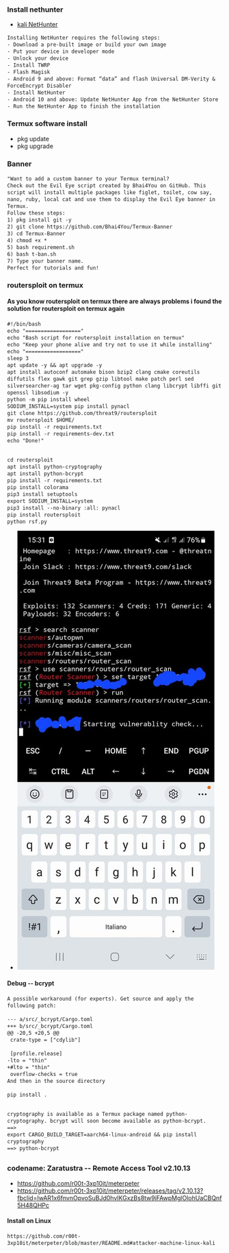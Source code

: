 ### Install nethunter
* [kali NetHunter](https://www.kali.org/docs/nethunter/installing-nethunter/?fbclid=IwAR3ghqFZmYRjh3sLw5WNzqegpTMIJ4nYAeWtZhdmjwMjo_ZPUx6yNHJ3o-I)
```
Installing NetHunter requires the following steps:
- Download a pre-built image or build your own image
- Put your device in developer mode
- Unlock your device
- Install TWRP
- Flash Magisk
- Android 9 and above: Format “data” and flash Universal DM-Verity & ForceEncrypt Disabler
- Install NetHunter
- Android 10 and above: Update NetHunter App from the NetHunter Store
- Run the NetHunter App to finish the installation
```
### Termux software install
* pkg update
* pkg upgrade
### Banner
```
"Want to add a custom banner to your Termux terminal?
Check out the Evil Eye script created by Bhai4You on GitHub. This script will install multiple packages like figlet, toilet, cow say, nano, ruby, local cat and use them to display the Evil Eye banner in Termux.
Follow these steps:
1) pkg install git -y
2) git clone https://github.com/Bhai4You/Termux-Banner
3) cd Termux-Banner
4) chmod +x *
5) bash requirement.sh
6) bash t-ban.sh
7) Type your banner name.
Perfect for tutorials and fun!
```
### routersploit on termux 
#### As you know routersploit on termux there are always problems i found the solution for routersploit on termux again
```
#!/bin/bash
echo "=================="
echo "Bash script for routersploit installation on termux"
echo "Keep your phone alive and try not to use it while installing"
echo "=================="
sleep 3
apt update -y && apt upgrade -y
apt install autoconf automake bison bzip2 clang cmake coreutils diffutils flex gawk git grep gzip libtool make patch perl sed silversearcher-ag tar wget pkg-config python clang libcrypt libffi git openssl libsodium -y
python -m pip install wheel
SODIUM_INSTALL=system pip install pynacl
git clone https://github.com/threat9/routersploit
mv routersploit $HOME/
pip install -r requirements.txt
pip install -r requirements-dev.txt
echo "Done!"
```
##
```
cd routersploit
apt install python-cryptography
apt install python-bcrypt
pip install -r requirements.txt
pip install colorama
pip3 install setuptools
export SODIUM_INSTALL=system
pip3 install --no-binary :all: pynacl
pip install routersploit
python rsf.py
```
* ![routerspolit](https://github.com/jumbokh/Network-class/blob/main/images/routerspolit.jpg)
####
#### Debug -- bcrypt
```
A possible workaround (for experts). Get source and apply the following patch:

--- a/src/_bcrypt/Cargo.toml
+++ b/src/_bcrypt/Cargo.toml
@@ -20,5 +20,5 @@
 crate-type = ["cdylib"]
 
 [profile.release]
-lto = "thin"
+#lto = "thin"
 overflow-checks = true
And then in the source directory

pip install .
```
##
```
cryptography is available as a Termux package named python-cryptography. bcrypt will soon become available as python-bcrypt.
==>
export CARGO_BUILD_TARGET=aarch64-linux-android && pip install cryptography
==> python-bcrypt
```
##
### codename: Zaratustra  -- Remote Access Tool v2.10.13
* https://github.com/r00t-3xp10it/meterpeter
* https://github.com/r00t-3xp10it/meterpeter/releases/tag/v2.10.13?fbclid=IwAR1x6fnvnOpvoSuBJd0hvIKGxzBs8tw9iFAwpMglOlohUaCBQnf5H48QHPc
#### Install on Linux
```
https://github.com/r00t-3xp10it/meterpeter/blob/master/README.md#attacker-machine-linux-kali
```

